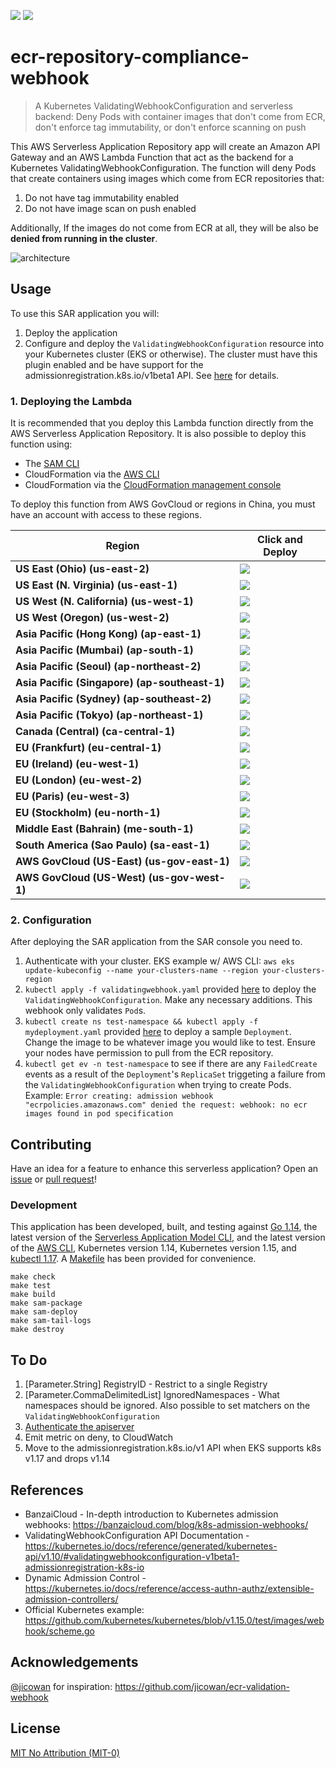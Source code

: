 ![](https://codebuild.us-east-2.amazonaws.com/badges?uuid=eyJlbmNyeXB0ZWREYXRhIjoiWGYzaDl0TDdOV0NEa3E2Z2xtUXJwakZOSENXWWNyNlQzNFhsOW1NaUJlYjdXMDVmOEs2bENBNVR4V3FmdG85YXpJL013UTBRcUYyeWlpQXhkODZoMDZjPSIsIml2UGFyYW1ldGVyU3BlYyI6ImExUDltSU5jdTF5UHlsR0giLCJtYXRlcmlhbFNldFNlcmlhbCI6MX0%3D&branch=master)
[![][sar-logo]](https://serverlessrepo.aws.amazon.com/applications/arn:aws:serverlessrepo:us-east-1:273450712882:applications~ecr-repository-compliance-webhook)


[sar-deploy]: https://img.shields.io/badge/Serverless%20Application%20Repository-Deploy%20Now-FF9900?logo=amazon%20aws&style=flat-square
[sar-logo]: https://img.shields.io/badge/Serverless%20Application%20Repository-View-FF9900?logo=amazon%20aws&style=flat-square

# ecr-repository-compliance-webhook
>A Kubernetes ValidatingWebhookConfiguration and serverless backend: Deny Pods with container images that don't come from ECR, don't enforce tag immutability, or don't enforce scanning on push

This AWS Serverless Application Repository app will create an Amazon API Gateway and an AWS Lambda Function that act as the backend for a Kubernetes ValidatingWebhookConfiguration. The function will deny Pods that create containers using images which come from ECR repositories that:
1. Do not have tag immutability enabled
2. Do not have image scan on push enabled

Additionally, If the images do not come from ECR at all, they will be also be **denied from running in the cluster**.

![architecture](https://raw.githubusercontent.com/swoldemi/ecr-repository-compliance-webhook/master/screenshots/architecture.png)

## Usage
To use this SAR application you will:
1. Deploy the application
2. Configure and deploy the `ValidatingWebhookConfiguration` resource into your Kubernetes cluster (EKS or otherwise). The cluster must have this plugin enabled and be have support for the admissionregistration.k8s.io/v1beta1 API. See [here](https://kubernetes.io/docs/reference/access-authn-authz/extensible-admission-controllers/) for details.

### 1. Deploying the Lambda
It is recommended that you deploy this Lambda function directly from the AWS Serverless Application Repository. It is also possible to deploy this function using:
- The [SAM CLI](https://aws.amazon.com/serverless/sam/)
- CloudFormation via the [AWS CLI](https://aws.amazon.com/cli/)
- CloudFormation via the [CloudFormation management console](https://aws.amazon.com/cloudformation/)

To deploy this function from AWS GovCloud or regions in China, you must have an account with access to these regions.

|Region                                        |Click and Deploy                                                                                                                                 |
|----------------------------------------------|-------------------------------------------------------------------------------------------------------------------------------------------------|
|**US East (Ohio) (us-east-2)**                |[![][sar-deploy]](https://deploy.serverlessrepo.app/us-east-2/?app=arn:aws:serverlessrepo:us-east-1:273450712882:applications/ecr-repository-compliance-webhook)     |
|**US East (N. Virginia) (us-east-1)**         |[![][sar-deploy]](https://deploy.serverlessrepo.app/us-east-1/?app=arn:aws:serverlessrepo:us-east-1:273450712882:applications/ecr-repository-compliance-webhook)     |
|**US West (N. California) (us-west-1)**       |[![][sar-deploy]](https://deploy.serverlessrepo.app/us-west-1/?app=arn:aws:serverlessrepo:us-east-1:273450712882:applications/ecr-repository-compliance-webhook)     |
|**US West (Oregon) (us-west-2)**              |[![][sar-deploy]](https://deploy.serverlessrepo.app/us-west-2/?app=arn:aws:serverlessrepo:us-east-1:273450712882:applications/ecr-repository-compliance-webhook)     |
|**Asia Pacific (Hong Kong) (ap-east-1)**      |[![][sar-deploy]](https://deploy.serverlessrepo.app/ap-east-1/?app=arn:aws:serverlessrepo:us-east-1:273450712882:applications/ecr-repository-compliance-webhook)     |
|**Asia Pacific (Mumbai) (ap-south-1)**        |[![][sar-deploy]](https://deploy.serverlessrepo.app/ap-south-1/?app=arn:aws:serverlessrepo:us-east-1:273450712882:applications/ecr-repository-compliance-webhook)    |
|**Asia Pacific (Seoul) (ap-northeast-2)**     |[![][sar-deploy]](https://deploy.serverlessrepo.app/ap-northeast-2/?app=arn:aws:serverlessrepo:us-east-1:273450712882:applications/ecr-repository-compliance-webhook)|
|**Asia Pacific (Singapore)	(ap-southeast-1)** |[![][sar-deploy]](https://deploy.serverlessrepo.app/ap-southeast-1/?app=arn:aws:serverlessrepo:us-east-1:273450712882:applications/ecr-repository-compliance-webhook)|
|**Asia Pacific (Sydney) (ap-southeast-2)**    |[![][sar-deploy]](https://deploy.serverlessrepo.app/ap-southeast-2/?app=arn:aws:serverlessrepo:us-east-1:273450712882:applications/ecr-repository-compliance-webhook)|
|**Asia Pacific (Tokyo) (ap-northeast-1)**     |[![][sar-deploy]](https://deploy.serverlessrepo.app/ap-northeast-1?app=arn:aws:serverlessrepo:us-east-1:273450712882:applications/ecr-repository-compliance-webhook) |
|**Canada (Central)	(ca-central-1)**           |[![][sar-deploy]](https://deploy.serverlessrepo.app/ca-central-1/?app=arn:aws:serverlessrepo:us-east-1:273450712882:applications/ecr-repository-compliance-webhook)  |
|**EU (Frankfurt) (eu-central-1)**             |[![][sar-deploy]](https://deploy.serverlessrepo.app/eu-central-1/?app=arn:aws:serverlessrepo:us-east-1:273450712882:applications/ecr-repository-compliance-webhook)  |
|**EU (Ireland)	(eu-west-1)**                  |[![][sar-deploy]](https://deploy.serverlessrepo.app/eu-west-1/?app=arn:aws:serverlessrepo:us-east-1:273450712882:applications/ecr-repository-compliance-webhook)     |
|**EU (London) (eu-west-2)**                   |[![][sar-deploy]](https://deploy.serverlessrepo.app/eu-west-2/?app=arn:aws:serverlessrepo:us-east-1:273450712882:applications/ecr-repository-compliance-webhook)     |
|**EU (Paris) (eu-west-3)**                    |[![][sar-deploy]](https://deploy.serverlessrepo.app/eu-west-3/?app=arn:aws:serverlessrepo:us-east-1:273450712882:applications/ecr-repository-compliance-webhook)     |
|**EU (Stockholm) (eu-north-1)**               |[![][sar-deploy]](https://deploy.serverlessrepo.app/eu-north-1/?app=arn:aws:serverlessrepo:us-east-1:273450712882:applications/ecr-repository-compliance-webhook)    |
|**Middle East (Bahrain) (me-south-1)**        |[![][sar-deploy]](https://deploy.serverlessrepo.app/me-south-1/?app=arn:aws:serverlessrepo:us-east-1:273450712882:applications/ecr-repository-compliance-webhook)    |
|**South America (Sao Paulo) (sa-east-1)**     |[![][sar-deploy]](https://deploy.serverlessrepo.app/sa-east-1/?app=arn:aws:serverlessrepo:us-east-1:273450712882:applications/ecr-repository-compliance-webhook)     |
|**AWS GovCloud (US-East) (us-gov-east-1)**    |[![][sar-deploy]](https://deploy.serverlessrepo.app/us-gov-east-1/?app=arn:aws:serverlessrepo:us-east-1:273450712882:applications/ecr-repository-compliance-webhook) |
|**AWS GovCloud (US-West) (us-gov-west-1)**    |[![][sar-deploy]](https://deploy.serverlessrepo.app/us-gov-west-1/?app=arn:aws:serverlessrepo:us-east-1:273450712882:applications/ecr-repository-compliance-webhook) |

### 2. Configuration
After deploying the SAR application from the SAR console you need to.
1. Authenticate with your cluster. EKS example w/ AWS CLI: `aws eks update-kubeconfig --name your-clusters-name --region your-clusters-region`
2. `kubectl apply -f validatingwebhook.yaml` provided [here](./validatingwebhook.yaml) to deploy the `ValidatingWebhookConfiguration`. Make any necessary additions. This webhook only validates `Pod`s.
2. `kubectl create ns test-namespace && kubectl apply -f mydeployment.yaml` provided [here](./mydeployment.yaml) to deploy a sample `Deployment`. Change the image to be whatever image you would like to test. Ensure your nodes have permission to pull from the ECR repository.
3. `kubectl get ev -n test-namespace` to see if there are any `FailedCreate` events as a result of the `Deployment`'s `ReplicaSet` triggeting a failure from the `ValidatingWebhookConfiguration` when trying to create Pods.
Example: `Error creating: admission webhook "ecrpolicies.amazonaws.com" denied the request: webhook: no ecr images found in pod specification`

## Contributing
Have an idea for a feature to enhance this serverless application? Open an [issue](https://github.com/swoldemi/ecr-repository-compliance-webhook/issues) or [pull request](https://github.com/swoldemi/ecr-repository-compliance-webhook/pulls)!

### Development
This application has been developed, built, and testing against [Go 1.14](https://golang.org/dl/), the latest version of the [Serverless Application Model CLI](https://github.com/awslabs/aws-sam-cli), and the latest version of the [AWS CLI](https://docs.aws.amazon.com/cli/latest/userguide/cli-chap-install.html), Kubernetes version 1.14, Kubernetes version 1.15, and [kubectl 1.17](https://kubernetes.io/docs/tasks/tools/install-kubectl/). A [Makefile](./Makefile) has been provided for convenience.

```
make check
make test
make build
make sam-package
make sam-deploy
make sam-tail-logs
make destroy
```

## To Do
1. [Parameter.String] RegistryID - Restrict to a single Registry
2. [Parameter.CommaDelimitedList] IgnoredNamespaces - What namespaces should be ignored. Also possible to set matchers on the `ValidatingWebhookConfiguration`
3. [Authenticate the apiserver](https://kubernetes.io/docs/reference/access-authn-authz/extensible-admission-controllers/#authenticate-apiservers)
4. Emit metric on deny, to CloudWatch
5. Move to the admissionregistration.k8s.io/v1 API when EKS supports k8s v1.17 and drops v1.14

## References
- BanzaiCloud - In-depth introduction to Kubernetes admission webhooks: https://banzaicloud.com/blog/k8s-admission-webhooks/
- ValidatingWebhookConfiguration API Documentation - https://kubernetes.io/docs/reference/generated/kubernetes-api/v1.10/#validatingwebhookconfiguration-v1beta1-admissionregistration-k8s-io
- Dynamic Admission Control - https://kubernetes.io/docs/reference/access-authn-authz/extensible-admission-controllers/
- Official Kubernetes example: https://github.com/kubernetes/kubernetes/blob/v1.15.0/test/images/webhook/scheme.go

## Acknowledgements
[@jicowan](https://github.com/jicowan) for inspiration: https://github.com/jicowan/ecr-validation-webhook

## License
[MIT No Attribution (MIT-0)](https://spdx.org/licenses/MIT-0.html)
